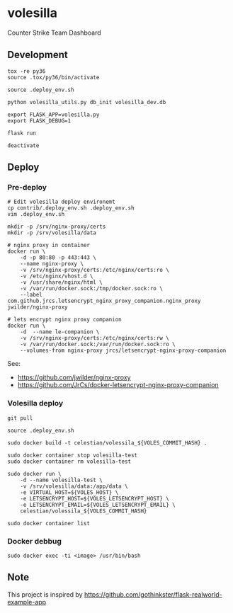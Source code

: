 volesilla
=========

Counter Strike Team Dashboard

Development
-----------

    tox -re py36
    source .tox/py36/bin/activate

    source .deploy_env.sh

    python volesilla_utils.py db_init volesilla_dev.db

    export FLASK_APP=volesilla.py
    export FLASK_DEBUG=1

    flask run

    deactivate

Deploy
------

### Pre-deploy

    # Edit volesilla deploy environemt
    cp contrib/.deploy_env.sh .deploy_env.sh
    vim .deploy_env.sh

    mkdir -p /srv/nginx-proxy/certs
    mkdir -p /srv/volesilla/data

    # nginx proxy in container
    docker run \
        -d -p 80:80 -p 443:443 \
        --name nginx-proxy \
        -v /srv/nginx-proxy/certs:/etc/nginx/certs:ro \
        -v /etc/nginx/vhost.d \
        -v /usr/share/nginx/html \
        -v /var/run/docker.sock:/tmp/docker.sock:ro \
        --label com.github.jrcs.letsencrypt_nginx_proxy_companion.nginx_proxy jwilder/nginx-proxy

    # lets encrypt nginx proxy companion
    docker run \
        -d  --name le-companion \
        -v /srv/nginx-proxy/certs:/etc/nginx/certs:rw \
        -v /var/run/docker.sock:/var/run/docker.sock:ro \
        --volumes-from nginx-proxy jrcs/letsencrypt-nginx-proxy-companion

See:

-   <https://github.com/jwilder/nginx-proxy>
-   <https://github.com/JrCs/docker-letsencrypt-nginx-proxy-companion>

### Volesilla deploy

    git pull

    source .deploy_env.sh

    sudo docker build -t celestian/volessila_${VOLES_COMMIT_HASH} .

    sudo docker container stop volesilla-test
    sudo docker container rm volesilla-test

    sudo docker run \
        -d --name volesilla-test \
        -v /srv/volesilla/data:/app/data \
        -e VIRTUAL_HOST=${VOLES_HOST} \
        -e LETSENCRYPT_HOST=${VOLES_LETSENCRYPT_HOST} \
        -e LETSENCRYPT_EMAIL=${VOLES_LETSENCRYPT_EMAIL} \
        celestian/volessila_${VOLES_COMMIT_HASH}

    sudo docker container list

### Docker debbug

    sudo docker exec -ti <image> /usr/bin/bash

Note
----

This project is inspired by <https://github.com/gothinkster/flask-realworld-example-app>
